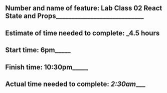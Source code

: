 ## Number and name of feature: __Lab Class 02 React State and Props______________________________

## Estimate of time needed to complete: ___4.5 hours__

## Start time: 6pm_____

## Finish time: 10:30pm_____

## Actual time needed to complete: _2:30am____

